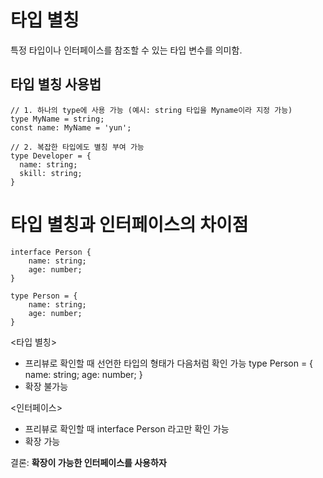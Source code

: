 # 타입 별칭
특정 타입이나 인터페이스를 참조할 수 있는 타입 변수를 의미함.

## 타입 별칭 사용법

```TS
// 1. 하나의 type에 사용 가능 (예시: string 타입을 Myname이라 지정 가능) 
type MyName = string;
const name: MyName = 'yun';

// 2. 복잡한 타입에도 별칭 부여 가능
type Developer = {
  name: string;
  skill: string;
}
```


# 타입 별칭과 인터페이스의 차이점

```TS
interface Person {
    name: string;
    age: number;
}

type Person = {
    name: string;
    age: number;
}
```

<타입 별칭>
- 프리뷰로 확인할 때 선언한 타입의 형태가 다음처럼 확인 가능
type Person = {
    name: string;
    age: number;
}
- 확장 불가능


<인터페이스>
- 프리뷰로 확인할 때 interface Person 라고만 확인 가능
- 확장 가능

결론: **확장이 가능한 인터페이스를 사용하자**
